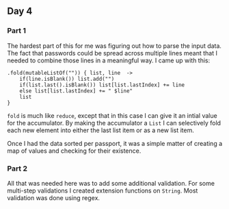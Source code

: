 ## Day 4
### Part 1
The hardest part of this for me was figuring out how to parse the input data.
The fact that passwords could be spread across multiple lines meant that I needed
to combine those lines in a meaningful way. I came up with this:

    .fold(mutableListOf("")) { list, line  ->
        if(line.isBlank()) list.add("")
        if(list.last().isBlank()) list[list.lastIndex] += line
        else list[list.lastIndex] += " $line"
        list
    }

`fold` is much like `reduce`, except that in this case I can give it an intial value
for the accumulator. By making the accumulator a `List` I can selectively fold each new
element into either the last list item or as a new list item.

Once I had the data sorted per passport, it was a simple matter of creating a map of
values and checking for their existence.

### Part 2

All that was needed here was to add some additional validation. For some multi-step
validations I created extension functions on `String`. Most validation was done
using regex.